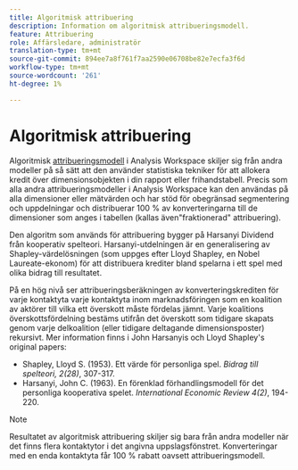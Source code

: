 ```yaml
---
title: Algoritmisk attribuering
description: Information om algoritmisk attribueringsmodell.
feature: Attribuering
role: Affärsledare, administratör
translation-type: tm+mt
source-git-commit: 894ee7a8f761f7aa2590e06708be82e7ecfa3f6d
workflow-type: tm+mt
source-wordcount: '261'
ht-degree: 1%

---
```



# Algoritmisk attribuering

Algoritmisk [attribueringsmodell](models.md) i Analysis Workspace skiljer sig från andra modeller på så sätt att den använder statistiska tekniker för att allokera kredit över dimensionsobjekten i din rapport eller frihandstabell. Precis som alla andra attribueringsmodeller i Analysis Workspace kan den användas på alla dimensioner eller mätvärden och har stöd för obegränsad segmentering och uppdelningar och distribuerar 100 % av konverteringarna till de dimensioner som anges i tabellen (kallas även&quot;fraktionerad&quot; attribuering).

Den algoritm som används för attribuering bygger på Harsanyi Dividend från kooperativ spelteori. Harsanyi-utdelningen är en generalisering av Shapley-värdelösningen (som uppges efter Lloyd Shapley, en Nobel Laureate-ekonom) för att distribuera krediter bland spelarna i ett spel med olika bidrag till resultatet.

På en hög nivå ser attribueringsberäkningen av konverteringskrediten för varje kontaktyta varje kontaktyta inom marknadsföringen som en koalition av aktörer till vilka ett överskott måste fördelas jämnt. Varje koalitions överskottsfördelning bestäms utifrån det överskott som tidigare skapats genom varje delkoalition (eller tidigare deltagande dimensionsposter) rekursivt. Mer information finns i John Harsanyis och Lloyd Shapley&#39;s original papers:

* Shapley, Lloyd S. (1953). Ett värde för personliga spel. *Bidrag till spelteori, 2(28)*, 307-317.
* Harsanyi, John C. (1963). En förenklad förhandlingsmodell för det personliga kooperativa spelet. *International Economic Review 4(2)*, 194-220.

>[!NOTE]
>
>Resultatet av algoritmisk attribuering skiljer sig bara från andra modeller när det finns flera kontaktytor i det angivna uppslagsfönstret. Konverteringar med en enda kontaktyta får 100 % rabatt oavsett attribueringsmodell.
